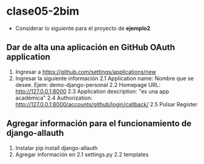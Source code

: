 # clase05-2bim

* Considerar lo siguiente para el proyecto de **ejemplo2**

## Dar de alta una aplicación en GitHub OAuth application

1. Ingresar a https://github.com/settings/applications/new
2. Ingresar la siguiente información
2.1 Application name: Nombre que se desee. Ejem: demo-django-personal
2.2 Homepage URL: http://127.0.0.1:8000
2.3 Application description: "es una app académica"
2.4 Authorization: http://127.0.0.1:8000/accounts/github/login/callback/
2.5 Pulsar Register

## Agregar información para el funcionamiento de django-allauth

1. Instalar pip install django-allauth
2. Agregar información en
2.1 settings.py
2.2 templates
